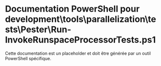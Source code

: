 # Documentation PowerShell pour development\tools\parallelization\tests\Pester\Run-InvokeRunspaceProcessorTests.ps1

Cette documentation est un placeholder et doit être générée par un outil PowerShell spécifique.
